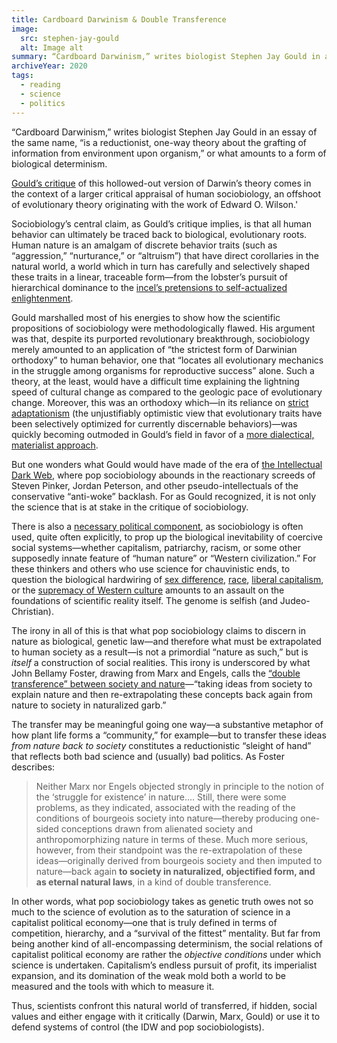 ```yaml
---
title: Cardboard Darwinism & Double Transference
image:
  src: stephen-jay-gould
  alt: Image alt
summary: “Cardboard Darwinism,” writes biologist Stephen Jay Gould in an essay of the same name, “is a reductionist, one-way theory about the grafting of information from environment upon organism,” or what amounts to a form of biological determinism.
archiveYear: 2020
tags:
  - reading
  - science
  - politics
---
```


“Cardboard Darwinism,” writes biologist Stephen Jay Gould in an essay of the same name, “is a reductionist, one-way theory about the grafting of information from environment upon organism,” or what amounts to a form of biological determinism.

[Gould’s critique](https://www.nybooks.com/articles/1986/09/25/cardboard-darwinism) of this hollowed-out version of Darwin’s theory comes in the context of a larger critical appraisal of human sociobiology, an offshoot of evolutionary theory originating with the work of Edward O. Wilson.'

Sociobiology’s central claim, as Gould’s critique implies, is that all human behavior can ultimately be traced back to biological, evolutionary roots. Human nature is an amalgam of discrete behavior traits (such as “aggression,” “nurturance,” or “altruism”) that have direct corollaries in the natural world, a world which in turn has carefully and selectively shaped these traits in a linear, traceable form—from the lobster’s pursuit of hierarchical dominance to the [incel’s pretensions to self-actualized enlightenment](https://thebaffler.com/latest/peterson-ganz-klein).

Gould marshalled most of his energies to show how the scientific propositions of sociobiology were methodologically flawed. His argument was that, despite its purported revolutionary breakthrough, sociobiology merely amounted to an application of “the strictest form of Darwinian orthodoxy” to human behavior, one that “locates all evolutionary mechanics in the struggle among organisms for reproductive success” alone. Such a theory, at the least, would have a difficult time explaining the lightning speed of cultural change as compared to the geologic pace of evolutionary change. Moreover, this was an orthodoxy which—in its reliance on [strict adaptationism](https://plato.stanford.edu/entries/sociobiology/#Ada) (the unjustifiably optimistic view that evolutionary traits have been selectively optimized for currently discernable behaviors)—was quickly becoming outmoded in Gould’s field in favor of a [more dialectical, materialist approach](/posts/essays/dialectical-ecology).

But one wonders what Gould would have made of the era of [the Intellectual Dark Web](https://www.jacobinmag.com/2020/07/intellectual-dark-web-michael-brooks), where pop sociobiology abounds in the reactionary screeds of Steven Pinker, Jordan Peterson, and other pseudo-intellectuals of the conservative “anti-woke” backlash. For as Gould recognized, it is not only the science that is at stake in the critique of sociobiology.

There is also a [necessary political component](https://libcom.org/library/against-sociobiology), as sociobiology is often used, quite often explicitly, to prop up the biological inevitability of coercive social systems—whether capitalism, patriarchy, racism, or some other supposedly innate feature of “human nature” or “Western civilization.” For these thinkers and others who use science for chauvinistic ends, to question the biological hardwiring of [sex difference](https://www.nytimes.com/2018/05/18/style/jordan-peterson-12-rules-for-life.html), [race](https://blogs.scientificamerican.com/voices/the-real-problem-with-charles-murray-and-the-bell-curve), [liberal capitalism](https://www.nybooks.com/articles/2003/02/27/darwinian-storytelling), or the [supremacy of Western culture](https://twitter.com/RichardDawkins/status/1018933359978909696?s=20) amounts to an assault on the foundations of scientific reality itself. The genome is selfish (and Judeo-Christian).

The irony in all of this is that what pop sociobiology claims to discern in nature as biological, genetic law—and therefore what must be extrapolated to human society as a result—is not a primordial “nature as such,” but is _itself_ a construction of social realities. This irony is underscored by what John Bellamy Foster, drawing from Marx and Engels, calls the [“double transference” between society and nature](https://johnbellamyfoster.org/wp-content/uploads/2014/07/Foster-Clark-Sociology-of-Ecology.pdf)—“taking ideas from society to explain nature and then re-extrapolating these concepts back again from nature to society in naturalized garb.”

The transfer may be meaningful going one way—a substantive metaphor of how plant life forms a “community,” for example—but to transfer these ideas _from nature back to society_ constitutes a reductionistic “sleight of hand” that reflects both bad science and (usually) bad politics. As Foster describes:

> Neither Marx nor Engels objected strongly in principle to the notion of the ‘struggle for existence’ in nature.… Still, there were some problems, as they indicated, associated with the reading of the conditions of bourgeois society into nature—thereby producing one-sided conceptions drawn from alienated society and anthropomorphizing nature in terms of these. Much more serious, however, from their standpoint was the re-extrapolation of these ideas—originally derived from bourgeois society and then imputed to nature—back again **to society in naturalized, objectified form, and as eternal natural laws**, in a kind of double transference.

In other words, what pop sociobiology takes as genetic truth owes not so much to the science of evolution as to the saturation of science in a capitalist political economy—one that is truly defined in terms of competition, hierarchy, and a “survival of the fittest” mentality. But far from being another kind of all-encompassing determinism, the social relations of capitalist political economy are rather the _objective conditions_ under which science is undertaken. Capitalism’s endless pursuit of profit, its imperialist expansion, and its domination of the weak mold both a world to be measured and the tools with which to measure it.

Thus, scientists confront this natural world of transferred, if hidden, social values and either engage with it critically (Darwin, Marx, Gould) or use it to defend systems of control (the IDW and pop sociobiologists).
